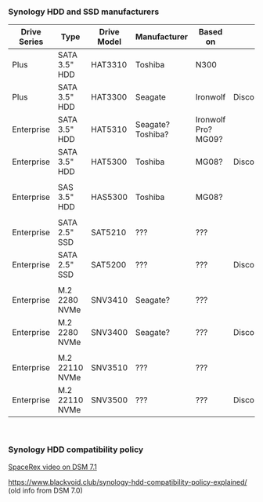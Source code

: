 ### Synology HDD and SSD manufacturers

| Drive Series | Type           | Drive Model | Manufacturer | Based on     |              |
|--------------|----------------|-------------|--------------|--------------|--------------|
| Plus         | SATA 3.5" HDD  | HAT3310     | Toshiba      | N300         |
| Plus         | SATA 3.5" HDD  | HAT3300     | Seagate      | Ironwolf     | Discontinued? |
| Enterprise   | SATA 3.5" HDD  | HAT5310     | Seagate? Toshiba? | Ironwolf Pro? MG09? |
| Enterprise   | SATA 3.5" HDD  | HAT5300     | Toshiba      | MG08?         | Discontinued? |
| | | | | |
| Enterprise   | SAS 3.5" HDD   | HAS5300     | Toshiba      | MG08?         |
| | | | | |
| Enterprise   | SATA 2.5" SSD  | SAT5210     | ??? | ??? |
| Enterprise   | SATA 2.5" SSD  | SAT5200     | ??? | ??? | Discontinued? |
| | | | | |
| Enterprise   | M.2 2280 NVMe  | SNV3410     | Seagate? | ??? |
| Enterprise   | M.2 2280 NVMe  | SNV3400     | Seagate? | ??? | Discontinued? |
| | | | | |
| Enterprise   | M.2 22110 NVMe | SNV3510     | ??? | ??? |
| Enterprise   | M.2 22110 NVMe | SNV3500     | ??? | ??? | Discontinued? |

<br>

### Synology HDD compatibility policy

[SpaceRex video on DSM 7.1](https://www.youtube.com/watch?v=NoC3BA3kMo0)

https://www.blackvoid.club/synology-hdd-compatibility-policy-explained/ (old info from DSM 7.0)

<br>

